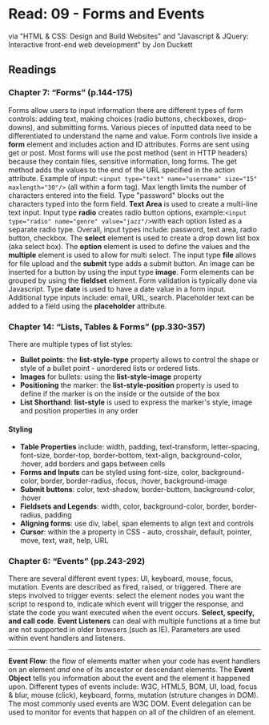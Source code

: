 # Read: 09 - Forms and Events

via "HTML & CSS: Design and Build Websites" and "Javascript & JQuery: Interactive front-end web development" by Jon Duckett

## Readings

### Chapter 7: “Forms” (p.144-175)

Forms allow users to input information there are different types of form controls: adding text, making choices (radio buttons, checkboxes, drop-downs), and submitting forms. Various pieces of inputted data need to be differentiated to understand the name and value. Form controls live inside a **form** element and includes action and ID attributes. Forms are sent using get or post. Most forms will use the post method (sent in HTTP headers) because they contain files, sensitive information, long forms. The get method adds the values to the end of the URL specified in the action attribute. Example of input: `<input type="text" name="username" size="15" maxlength="30"/>` (all within a form tag). Max length limits the number of characters entered into the field. Type "password" blocks out the characters typed into the form field. **Text Area** is used to create a multi-line text input. Input type **radio** creates radio button options, example:`<input type="radio" name="genre" value="jazz"/>`with each option listed as a separate radio type. Overall, input types include: password, text area, radio button, checkbox. The **select** element is used to create a drop down list box (aka select box). The **option** element is used to define the values and the **multiple** element is used to allow for multi select. The input type **file** allows for file upload and the **submit** type adds a submit button. An image can be inserted for a button by using the input type **image**. Form elements can be grouped by using the **fieldset** element. Form validation is typically done via Javascript. Type **date** is used to have a date value in a form input. Additional type inputs include: email, URL, search. Placeholder text can be added to a field using the **placeholder** attribute.

### Chapter 14: “Lists, Tables & Forms” (pp.330-357)

There are multiple types of list styles:

- **Bullet points**: the **list-style-type** property allows to control the shape or style of a bullet point - unordered lists or ordered lists.
- **Images** for bullets: using the **list-style-image** property
- **Positioning** the marker: the **list-style-position** property is used to define if the marker is on the inside or the outside of the box
- **List Shorthand**: **list-style** is used to express the marker's style, image and position properties in any order

#### Styling

- **Table Properties** include: width, padding, text-transform, letter-spacing, font-size, border-top, border-bottom, text-align, background-color, :hover, add borders and gaps between cells
- **Forms and Inputs** can be styled using font-size, color, background-color, border, border-radius, :focus, :hover, background-image
- **Submit buttons**: color, text-shadow, border-buttom, background-color, :hover
- **Fieldsets and Legends**: width, color, background-color, border, border-radius, padding
- **Aligning forms**: use div, label, span elements to align text and controls
- **Cursor**: within the a property in CSS - auto, crosshair, default, pointer, move, text, wait, help, URL

### Chapter 6: “Events” (pp.243-292)

There are several different event types: UI, keyboard, mouse, focus, mutation. Events are described as fired, raised, or triggered. There are steps involved to trigger events: select the element nodes you want the script to respond to, indicate which event will trigger the response, and state the code you want executed when the event occurs. **Select, specify, and call code**. **Event Listeners** can deal with multiple functions at a time but are not supported in older browsers (such as IE). Parameters are used within event handlers and listeners.

---

**Event Flow**: the flow of elements matter when your code has event handlers on an element *and* one of its ancestor or descendant elements. The **Event Object** tells you information about the event and the element it happened upon. Different types of events include: W3C, HTML5, BOM, UI, load, focus & blur, mouse (click), keyboard, forms, mutation (struture changes in DOM). The most commonly used events are W3C DOM. Event delegation can be used to monitor for events that happen on all of the children of an element.
